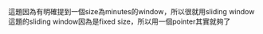 這題因為有明確提到一個size為minutes的window，所以很就用sliding window\
這題的sliding window因為是fixed size，所以用一個pointer其實就夠了